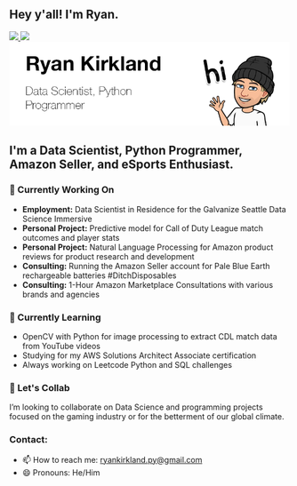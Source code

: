 ## Hey y'all! I'm Ryan.

 <!-- LinkedIn Contact -->
  <a href="https://www.linkedin.com/in/ryanjkirkland/" target="_blank">
    <img src="https://img.shields.io/badge/-RYAN%20KIRKLAND-blue?style=for-the-badge&logo=Linkedin&logoColor=white"/>
  </a>
  
<!-- Email -->
  <a href="mailto:ryankirkland.py@gmail.com">
    <img src="https://img.shields.io/badge/EMAIL-ryankirkland.py@gmail.com-d44638?style=for-the-badge"/>
  </a>

<img src="https://github.com/ryankirkland/ryankirkland/blob/main/title-card.png"/>

## I'm a Data Scientist, Python Programmer, Amazon Seller, and eSports Enthusiast.

<!--
**ryankirkland/ryankirkland** is a ✨ _special_ ✨ repository because its `README.md` (this file) appears on your GitHub profile. -->

### 🔭 Currently Working On

- <b>Employment:</b> Data Scientist in Residence for the Galvanize Seattle Data Science Immersive
- <b>Personal Project:</b> Predictive model for Call of Duty League match outcomes and player stats
- <b>Personal Project:</b> Natural Language Processing for Amazon product reviews for product research and development
- <b>Consulting:</b> Running the Amazon Seller account for Pale Blue Earth rechargeable batteries #DitchDisposables
- <b>Consulting:</b> 1-Hour Amazon Marketplace Consultations with various brands and agencies

### 🌱 Currently Learning

- OpenCV with Python for image processing to extract CDL match data from YouTube videos
- Studying for my AWS Solutions Architect Associate certification
- Always working on Leetcode Python and SQL challenges

### 👯 Let's Collab

I’m looking to collaborate on Data Science and programming projects focused on the gaming industry or for the betterment of our global climate.

### Contact:
- 📫 How to reach me: ryankirkland.py@gmail.com
- 😄 Pronouns: He/Him
